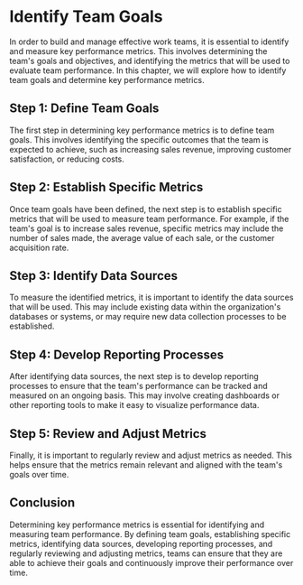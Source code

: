 # Identify Team Goals

In order to build and manage effective work teams, it is essential to identify and measure key performance metrics. This involves determining the team's goals and objectives, and identifying the metrics that will be used to evaluate team performance. In this chapter, we will explore how to identify team goals and determine key performance metrics.

## Step 1: Define Team Goals

The first step in determining key performance metrics is to define team goals. This involves identifying the specific outcomes that the team is expected to achieve, such as increasing sales revenue, improving customer satisfaction, or reducing costs.

## Step 2: Establish Specific Metrics

Once team goals have been defined, the next step is to establish specific metrics that will be used to measure team performance. For example, if the team's goal is to increase sales revenue, specific metrics may include the number of sales made, the average value of each sale, or the customer acquisition rate.

## Step 3: Identify Data Sources

To measure the identified metrics, it is important to identify the data sources that will be used. This may include existing data within the organization's databases or systems, or may require new data collection processes to be established.

## Step 4: Develop Reporting Processes

After identifying data sources, the next step is to develop reporting processes to ensure that the team's performance can be tracked and measured on an ongoing basis. This may involve creating dashboards or other reporting tools to make it easy to visualize performance data.

## Step 5: Review and Adjust Metrics

Finally, it is important to regularly review and adjust metrics as needed. This helps ensure that the metrics remain relevant and aligned with the team's goals over time.

## Conclusion

Determining key performance metrics is essential for identifying and measuring team performance. By defining team goals, establishing specific metrics, identifying data sources, developing reporting processes, and regularly reviewing and adjusting metrics, teams can ensure that they are able to achieve their goals and continuously improve their performance over time.
